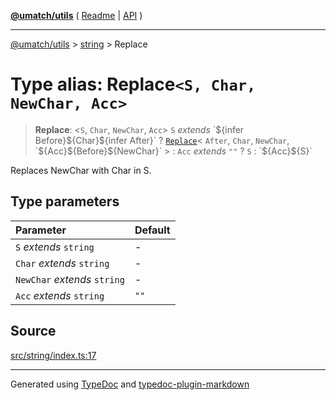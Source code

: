 [**@umatch/utils**](../../README.md) ( [Readme](../../README.md) \| [API](../../API.md) )

---

[@umatch/utils](../../API.md) > [string](../README.md) > Replace

# Type alias: Replace`<S, Char, NewChar, Acc>`

> **Replace**: \<`S`, `Char`, `NewChar`, `Acc`\> `S` _extends_ \`$\{infer Before}$\{Char}$\{infer After}\` ? [`Replace`](type-alias.Replace.md)\< `After`, `Char`, `NewChar`, \`$\{Acc}$\{Before}$\{NewChar}\` \> : `Acc` _extends_ `""` ? `S` : \`$\{Acc}$\{S}\`

Replaces NewChar with Char in S.

## Type parameters

| Parameter                    | Default |
| :--------------------------- | :------ |
| `S` _extends_ `string`       | -       |
| `Char` _extends_ `string`    | -       |
| `NewChar` _extends_ `string` | -       |
| `Acc` _extends_ `string`     | `""`    |

## Source

[src/string/index.ts:17](https://github.com/umatch-oficial/utils/blob/00cf87f/src/string/index.ts#L17)

---

Generated using [TypeDoc](https://typedoc.org/) and [typedoc-plugin-markdown](https://www.npmjs.com/package/typedoc-plugin-markdown)
